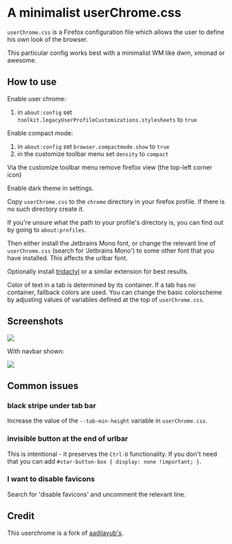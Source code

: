 # A minimalist userChrome.css

`userChrome.css` is a Firefox configuration file which allows the user to
define his own look of the browser.

This particular config works best with a minimalist WM like dwm, xmonad or
awesome.

## How to use

Enable user chrome:

1) in `about:config` set `toolkit.legacyUserProfileCustomizations.stylesheets` to `true`

Enable compact mode:

1) in `about:config` set `browser.compactmode.show` to `true`
2) in the customize toolbar menu set `density` to `compact`

Via the customize toolbar menu remove firefox view (the top-left corner icon)

Enable dark theme in settings.

Copy `userChrome.css` to the `chrome` directory in your firefox profile. If
there is no such directory create it.

If you're unsure what the path to your profile's directory is, you can find out
by going to `about:profiles`.

Then either install the Jetbrains Mono font, or change the relevant line of
`userChrome.css` (search for 'Jetbrains Mono') to some other font that you have
installed. This affects the urlbar font.

Optionally install [tridactyl](https://github.com/tridactyl/tridactyl) or a
similar extension for best results.

Color of text in a tab is determined by its container. If a tab has no
container, fallback colors are used. You can change the basic colorscheme by
adjusting values of variables defined at the top of `userChrome.css`.

## Screenshots

![](https://raw.githubusercontent.com/Dook97/firefox-qutebrowser-userchrome/screenshots/basic.png)

With navbar shown:

![](https://github.com/Dook97/firefox-qutebrowser-userchrome/blob/screenshots/urlbar.png)

## Common issues

### black stripe under tab bar

Increase the value of the `--tab-min-height` variable in `userChrome.css`.

### invisible button at the end of urlbar

This is intentional - it preserves the `Ctrl-D` functionality. If you don't
need that you can add `#star-button-box { display: none !important; }`.

### I want to disable favicons

Search for 'disable favicons' and uncomment the relevant line.

## Credit

This userchrome is a fork of
[aadilayub's](https://github.com/aadilayub/firefox-i3wm-theme).
